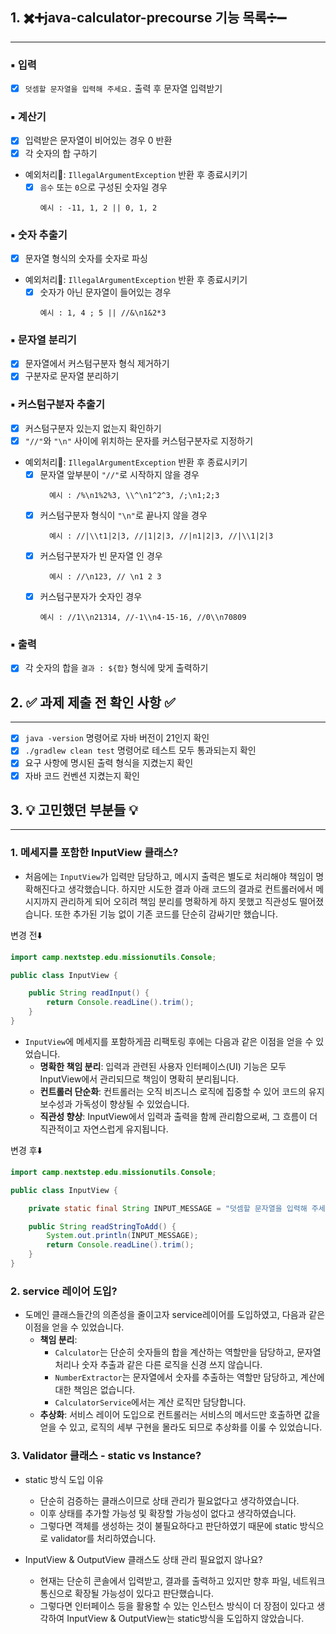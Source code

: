 ## 1. ✖️➕java-calculator-precourse 기능 목록➗➖
---

### ▪️ 입력

- [x] `덧셈할 문자열을 입력해 주세요.` 출력 후 문자열 입력받기

### ▪ 계산기

- [x] 입력받은 문자열이 비어있는 경우 0 반환
- [x] 각 숫자의 합 구하기
- 예외처리🚨: `IllegalArgumentException` 반환 후 종료시키기
    - [x] `음수` 또는 `0`으로 구성된 숫자일 경우
        ```
        예시 : -11, 1, 2 || 0, 1, 2
        ```

### ▪ 숫자 추출기

- [x] 문자열 형식의 숫자를 숫자로 파싱
- 예외처리🚨: `IllegalArgumentException` 반환 후 종료시키기
    - [x] 숫자가 아닌 문자열이 들어있는 경우
        ```
        예시 : 1, 4 ; 5 || //&\n1&2*3
        ```

### ▪ 문자열 분리기

- [x] 문자열에서 커스텀구분자 형식 제거하기
- [x] 구분자로 문자열 분리하기

### ▪ 커스텀구분자 추출기

- [x] 커스텀구분자 있는지 없는지 확인하기
- [x] `"//"`와 `"\n"` 사이에 위치하는 문자를 커스텀구분자로 지정하기
- 예외처리🚨: `IllegalArgumentException` 반환 후 종료시키기
    - [x] 문자열 앞부분이 `"//"`로 시작하지 않을 경우
      ```
        예시 : /%\n1%2%3, \\^\n1^2^3, /;\n1;2;3
      ```
    - [x] 커스텀구분자 형식이 `"\n"`로 끝나지 않을 경우
      ```
        예시 : //|\\t1|2|3, //|1|2|3, //|n1|2|3, //|\\1|2|3
      ```
    - [x] 커스텀구분자가 빈 문자열 인 경우
      ```
        예시 : //\n123, // \n1 2 3
      ```
    - [x] 커스텀구분자가 숫자인 경우
      ```
      예시 : //1\\n21314, //-1\\n4-15-16, //0\\n70809
      ```

### ▪ 출력

- [x] 각 숫자의 합을 `결과 : ${합}` 형식에 맞게 출력하기

## 2. ✅ 과제 제출 전 확인 사항 ✅
---

- [x] `java -version` 명령어로 자바 버전이 21인지 확인
- [x] `./gradlew clean test` 명령어로 테스트 모두 통과되는지 확인
- [x] 요구 사항에 명시된 출력 형식을 지켰는지 확인
- [x] 자바 코드 컨벤션 지켰는지 확인

## 3. 💡 고민했던 부분들 💡
---

### 1. 메세지를 포함한 InputView 클래스?

* 처음에는 `InputView`가 입력만 담당하고,
  메시지 출력은 별도로 처리해야 책임이 명확해진다고 생각했습니다.
  하지만 시도한 결과 아래 코드의 결과로 컨트롤러에서 메시지까지 관리하게 되어
  오히려 책임 분리를 명확하게 하지 못했고 직관성도 떨어졌습니다.
  또한 추가된 기능 없이 기존 코드를 단순히 감싸기만 했습니다.

변경 전⬇️

```java
import camp.nextstep.edu.missionutils.Console;

public class InputView {

    public String readInput() {
        return Console.readLine().trim();
    }
}
```

* `InputView`에 메세지를 포함하게끔 리팩토링 후에는 다음과 같은 이점을 얻을 수 있었습니다.
    * **명확한 책임 분리**: 입력과 관련된 사용자 인터페이스(UI) 기능은 모두 InputView에서 관리되므로 책임이 명확히 분리됩니다.
    * **컨트롤러 단순화**: 컨트롤러는 오직 비즈니스 로직에 집중할 수 있어 코드의 유지보수성과 가독성이 향상될 수 있었습니다.
    * **직관성 향상**: InputView에서 입력과 출력을 함께 관리함으로써, 그 흐름이 더 직관적이고 자연스럽게 유지됩니다.

변경 후⬇️

```java
import camp.nextstep.edu.missionutils.Console;

public class InputView {

    private static final String INPUT_MESSAGE = "덧셈할 문자열을 입력해 주세요.";

    public String readStringToAdd() {
        System.out.println(INPUT_MESSAGE);
        return Console.readLine().trim();
    }
}
```

### 2. service 레이어 도입?

* 도메인 클래스들간의 의존성을 줄이고자 service레이어를 도입하였고, 다음과 같은 이점을 얻을 수 있었습니다.
    * **책임 분리**:
        * `Calculator`는 단순히 숫자들의 합을 계산하는 역할만을 담당하고, 문자열 처리나 숫자 추출과 같은 다른 로직을 신경 쓰지 않습니다.
        * `NumberExtractor`는 문자열에서 숫자를 추출하는 역할만 담당하고, 계산에 대한 책임은 없습니다.
        * `CalculatorService`에서는 계산 로직만 담당합니다.
    * **추상화**: 서비스 레이어 도입으로 컨트롤러는 서비스의 메서드만 호출하면 값을 얻을 수 있고, 로직의 세부 구현을 몰라도 되므로 추상화를 이룰 수 있었습니다.

### 3. Validator 클래스 - static vs Instance?

* static 방식 도입 이유
    * 단순히 검증하는 클래스이므로 상태 관리가 필요없다고 생각하였습니다.
    * 이후 상태를 추가할 가능성 및 확장할 가능성이 없다고 생각하였습니다.
    * 그렇다면 객체를 생성하는 것이 불필요하다고 판단하였기 때문에 static 방식으로 validator를 처리하였습니다.

* InputView & OutputView 클래스도 상태 관리 필요없지 않나요?
    * 현재는 단순히 콘솔에서 입력받고, 결과를 출력하고 있지만 향후 파일, 네트워크 통신으로 확장될 가능성이 있다고 판단했습니다.
    * 그렇다면 인터페이스 등을 활용할 수 있는 인스턴스 방식이 더 장점이 있다고 생각하여 InputView & OutputView는 static방식을 도입하지 않았습니다.
